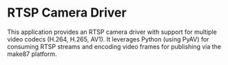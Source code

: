 # RTSP Camera Driver

This application provides an RTSP camera driver with support for multiple video codecs (H.264, H.265, AV1). It leverages Python (using PyAV) for consuming RTSP streams and encoding video frames for publishing via the make87 platform.

